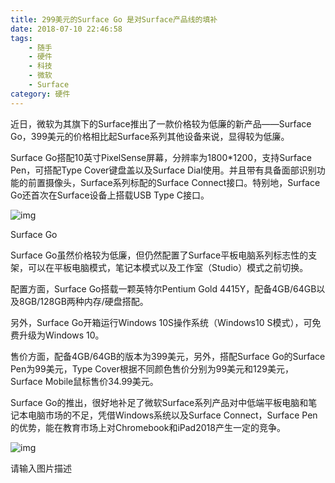 ```yaml
---
title: 299美元的Surface Go 是对Surface产品线的填补
date: 2018-07-10 22:46:58
tags:
    - 随手
    - 硬件
    - 科技
    - 微软
    - Surface
category: 硬件
---
```

近日，微软为其旗下的Surface推出了一款价格较为低廉的新产品——Surface Go，399美元的价格相比起Surface系列其他设备来说，显得较为低廉。

Surface Go搭配10英寸PixelSense屏幕，分辨率为1800*1200，支持Surface Pen，可搭配Type Cover键盘盖以及Surface Dial使用。并且带有具备面部识别功能的前置摄像头，Surface系列标配的Surface Connect接口。特别地，Surface Go还首次在Surface设备上搭载USB Type C接口。

![img](/images/surfacego.jpg)

Surface Go

Surface Go虽然价格较为低廉，但仍然配置了Surface平板电脑系列标志性的支架，可以在平板电脑模式，笔记本模式以及工作室（Studio）模式之前切换。

配置方面，Surface Go搭载一颗英特尔Pentium Gold 4415Y，配备4GB/64GB以及8GB/128GB两种内存/硬盘搭配。

另外，Surface Go开箱运行Windows 10S操作系统（Windows10 S模式），可免费升级为Windows 10。

售价方面，配备4GB/64GB的版本为399美元，另外，搭配Surface Go的Surface Pen为99美元，Type Cover根据不同颜色售价分别为99美元和129美元，Surface Mobile鼠标售价34.99美元。

Surface Go的推出，很好地补足了微软Surface系列产品对中低端平板电脑和笔记本电脑市场的不足，凭借Windows系统以及Surface Connect，Surface Pen的优势，能在教育市场上对Chromebook和iPad2018产生一定的竞争。

![img](/images/surfacego1.jpg)

请输入图片描述